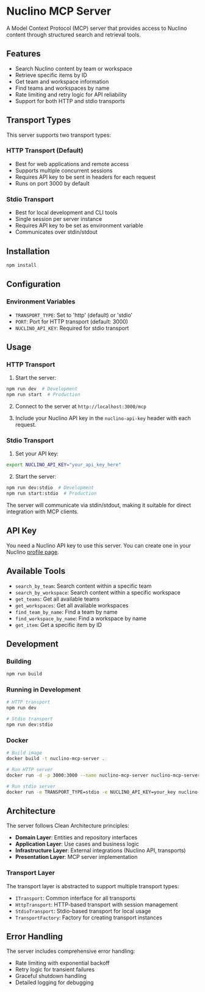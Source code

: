 # Nuclino MCP Server

A Model Context Protocol (MCP) server that provides access to Nuclino content through structured search and retrieval tools.

## Features

- Search Nuclino content by team or workspace
- Retrieve specific items by ID
- Get team and workspace information
- Find teams and workspaces by name
- Rate limiting and retry logic for API reliability
- Support for both HTTP and stdio transports

## Transport Types

This server supports two transport types:

### HTTP Transport (Default)
- Best for web applications and remote access
- Supports multiple concurrent sessions
- Requires API key to be sent in headers for each request
- Runs on port 3000 by default

### Stdio Transport
- Best for local development and CLI tools
- Single session per server instance
- Requires API key to be set as environment variable
- Communicates over stdin/stdout

## Installation

```bash
npm install
```

## Configuration

### Environment Variables

- `TRANSPORT_TYPE`: Set to 'http' (default) or 'stdio'
- `PORT`: Port for HTTP transport (default: 3000)
- `NUCLINO_API_KEY`: Required for stdio transport

## Usage

### HTTP Transport

1. Start the server:
```bash
npm run dev  # Development
npm run start  # Production
```

2. Connect to the server at `http://localhost:3000/mcp`

3. Include your Nuclino API key in the `nuclino-api-key` header with each request.

### Stdio Transport

1. Set your API key:
```bash
export NUCLINO_API_KEY="your_api_key_here"
```

2. Start the server:
```bash
npm run dev:stdio  # Development
npm run start:stdio  # Production
```

The server will communicate via stdin/stdout, making it suitable for direct integration with MCP clients.

## API Key

You need a Nuclino API key to use this server. You can create one in your Nuclino [profile page]([url](https://app.nuclino.com/users/me)).

## Available Tools

- `search_by_team`: Search content within a specific team
- `search_by_workspace`: Search content within a specific workspace
- `get_teams`: Get all available teams
- `get_workspaces`: Get all available workspaces
- `find_team_by_name`: Find a team by name
- `find_workspace_by_name`: Find a workspace by name
- `get_item`: Get a specific item by ID

## Development

### Building

```bash
npm run build
```

### Running in Development

```bash
# HTTP transport
npm run dev

# Stdio transport
npm run dev:stdio
```

### Docker

```bash
# Build image
docker build -t nuclino-mcp-server .

# Run HTTP server
docker run -d -p 3000:3000 --name nuclino-mcp-server nuclino-mcp-server

# Run stdio server
docker run -e TRANSPORT_TYPE=stdio -e NUCLINO_API_KEY=your_key nuclino-mcp-server
```

## Architecture

The server follows Clean Architecture principles:

- **Domain Layer**: Entities and repository interfaces
- **Application Layer**: Use cases and business logic
- **Infrastructure Layer**: External integrations (Nuclino API, transports)
- **Presentation Layer**: MCP server implementation

### Transport Layer

The transport layer is abstracted to support multiple transport types:

- `ITransport`: Common interface for all transports
- `HttpTransport`: HTTP-based transport with session management
- `StdioTransport`: Stdio-based transport for local usage
- `TransportFactory`: Factory for creating transport instances

## Error Handling

The server includes comprehensive error handling:

- Rate limiting with exponential backoff
- Retry logic for transient failures
- Graceful shutdown handling
- Detailed logging for debugging
